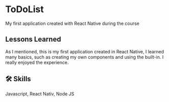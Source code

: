 # ToDoList

My first application created with React Native during the course


## Lessons Learned

As I mentioned, this is my first application created in React Native, I learned many basics, such as creating my own components
and using the built-in. I really enjoyed the experience.


## 🛠 Skills

Javascript, React Nativ, Node JS 


